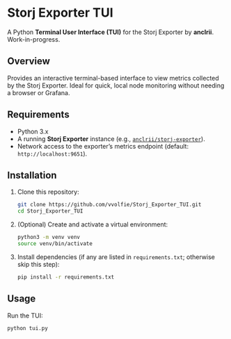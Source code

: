 # Storj Exporter TUI

A Python **Terminal User Interface (TUI)** for the Storj Exporter by **anclrii**.  
Work-in-progress.

## Overview

Provides an interactive terminal-based interface to view metrics collected by the Storj Exporter. Ideal for quick, local node monitoring without needing a browser or Grafana.

## Requirements

- Python 3.x  
- A running **Storj Exporter** instance (e.g., [`anclrii/storj-exporter`](https://github.com/anclrii/Storj-Exporter)).
- Network access to the exporter’s metrics endpoint (default: `http://localhost:9651`).

## Installation

1. Clone this repository:
    ```bash
    git clone https://github.com/vvolfie/Storj_Exporter_TUI.git
    cd Storj_Exporter_TUI
    ```

2. (Optional) Create and activate a virtual environment:
    ```bash
    python3 -m venv venv
    source venv/bin/activate
    ```

3. Install dependencies (if any are listed in `requirements.txt`; otherwise skip this step):
    ```bash
    pip install -r requirements.txt
    ```

## Usage

Run the TUI:
```bash
python tui.py
